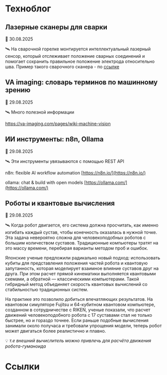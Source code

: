 
# Техноблог

## Лазерные сканеры для сварки

📅 30.08.2025

🛰️ На сварочной горелке монтируется интеллектуальный лазерный сенсор,  который отслеживает 
положение сварных соединений и помогает сохранить правильное положение электрода относительно шва.
Пример такого сварочного сканера - по 
[ссылке](https://www.robowizard.ru/products/datchiki/datchiki-dlya-svarki/meta-laser-vision-system)

## VA imaging: словарь терминов по машинному зрению

📅 29.08.2025

🛰️ Много полезной информации

https://va-imaging.com/pages/wiki-machine-vision

## ИИ инструменты: n8n, Ollama

📅 29.08.2025

🛰️ Эти инструменты увязываются с помощью REST API 

n8n: flexible AI workflow automation
[https://n8n.io/](https://n8n.io/)

ollama: chat & build with open models
[https://ollama.com/](https://ollama.com/)

## Роботы и квантовые вычисления

📅 29.08.2025

🛰️ Когда робот двигается, его система должна просчитать, как именно изгибать каждый сустав, чтобы конечность оказалась в нужной точке. Эта задача невероятно сложна для человекоподобных роботов с большим количеством суставов. Традиционные компьютеры тратят на это массу времени, перебирая варианты методом проб и ошибок.

Японские ученые предложили радикально новый подход: использовать кубиты для представления положения частей робота и квантовую запутанность, которая моделирует взаимное влияние суставов друг на друга. При этом расчет прямой кинематики выполняется квантовыми схемами, а обратной — классическими компьютерами. Такой гибридный метод объединяет скорость квантовых вычислений со стабильностью традиционных систем.

На практике это позволило добиться впечатляющих результатов. На квантовом симуляторе Fujitsu и 64-кубитном квантовом компьютере, созданном в сотрудничестве с RIKEN, ученые показали, что расчет движений человекоподобного робота с 17 суставами стал не только быстрее, но и гораздо точнее. Если раньше подобные вычисления занимали около получаса и требовали упрощения модели, теперь робот может двигаться более реалистично и плавно.

💡 *т.е внешний вычислитель можно привлечь для расчёта движения робота-гуманоида*
# Ссылки
